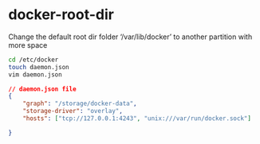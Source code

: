 # docker-root-dir
Change the default root dir folder ‘/var/lib/docker’ to another partition with more space

```sh
cd /etc/docker 
touch daemon.json
vim daemon.json
```

```json
// daemon.json file
{
    "graph": "/storage/docker-data",
    "storage-driver": "overlay",
    "hosts": ["tcp://127.0.0.1:4243", "unix:///var/run/docker.sock"]

}

```
